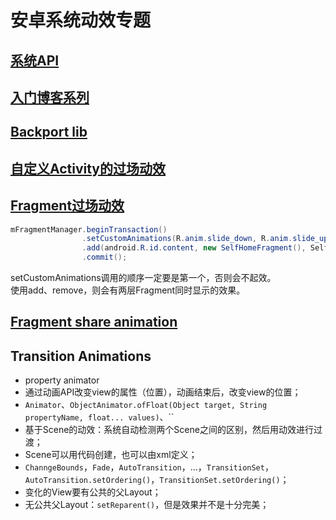 # 安卓系统动效专题

## [系统API](https://developer.android.com/training/material/animations.html#Transitions)

## [入门博客系列](http://www.androiddesignpatterns.com/2014/12/activity-fragment-transitions-in-android-lollipop-part1.html)

## [Backport lib](https://github.com/andkulikov/Transitions-Everywhere)

## [自定义Activity的过场动效](https://www.youtube.com/watch?v=CPxkoe2MraA)

## [Fragment过场动效](http://stackoverflow.com/a/17488542/3077508)
```java
mFragmentManager.beginTransaction()
                .setCustomAnimations(R.anim.slide_down, R.anim.slide_up, R.anim.slide_down, R.anim.slide_up)
                .add(android.R.id.content, new SelfHomeFragment(), SelfHomeFragment.class.getName())
                .commit();
```
setCustomAnimations调用的顺序一定要是第一个，否则会不起效。  
使用add、remove，则会有两层Fragment同时显示的效果。

## [Fragment share animation](https://medium.com/@bherbst/fragment-transitions-with-shared-elements-7c7d71d31cbb)

## Transition Animations
+  property animator
  +  通过动画API改变view的属性（位置），动画结束后，改变view的位置；
  +  `Animator`、`ObjectAnimator.ofFloat(Object target, String propertyName, float... values)`、``
+  基于Scene的动效：系统自动检测两个Scene之间的区别，然后用动效进行过渡；
+  Scene可以用代码创建，也可以由xml定义；
+  `ChanngeBounds`，`Fade`，`AutoTransition`，...，`TransitionSet`，`AutoTransition.setOrdering()`，`TransitionSet.setOrdering()`；
+  变化的View要有公共的父Layout；
+  无公共父Layout：`setReparent()`，但是效果并不是十分完美；